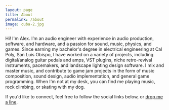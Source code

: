 ```yaml
---
layout: page
title: About
permalink: /about
image: cuba-2.jpg
---
```


Hi! I'm Alex. I’m an audio engineer with experience in audio production, software, and hardware, and a passion for sound, music, physics, and games. Since earning my bachelor's degree in electrical engineering at Cal Poly, San Luis Obispo, I have worked on a variety of projects, including digital/analog guitar pedals and amps, VST plugins, niche retro-revival instruments, pacemakers, and landscape lighting design software. I mix and master music, and contribute to game jam projects in the form of music composition, sound design, audio implementation, and general game programming. When I'm not at my desk, you can find me playing music, rock climbing, or skating with my dog.

If you'd like to connect, feel free to follow the social links below, or [drop me a line](mailto:alex@alexzahnaudio.com).
